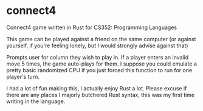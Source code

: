 # connect4

Connect4 game written in Rust for CS352: Programming Languages

This game can be played against a friend on the same computer (or against yourself, if you're feeling lonely, but I would strongly advise against that)

Prompts user for column they wish to play in. If a player enters an invalid move 5 times, the game auto-plays for them. I suppose you could emulate a pretty basic randomized CPU if you just forced this function to run for one player's turn.

I had a lot of fun making this, I actually enjoy Rust a lot. Please excuse if there are any places I majorly butchered Rust syntax, this was my first time writing in the language.
